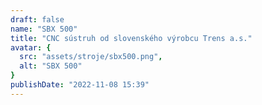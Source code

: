 ```yaml
---
draft: false
name: "SBX 500"
title: "CNC sústruh od slovenského výrobcu Trens a.s."
avatar: {
  src: "assets/stroje/sbx500.png",
  alt: "SBX 500"
}
publishDate: "2022-11-08 15:39"
---
```

